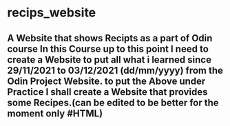 # recips_website
A Website that shows Recipts as a part of Odin course
In this Course up to this point I need to create a Website to put all what i learned since 29/11/2021 to 03/12/2021 (dd/mm/yyyy) from the Odin Project Website.
to put the Above under Practice I shall  create a Website that provides some Recipes.(can be edited to be better for the moment only #HTML)
--------------------------------------------------------------------------------------------------------------------------------------------------------------------


